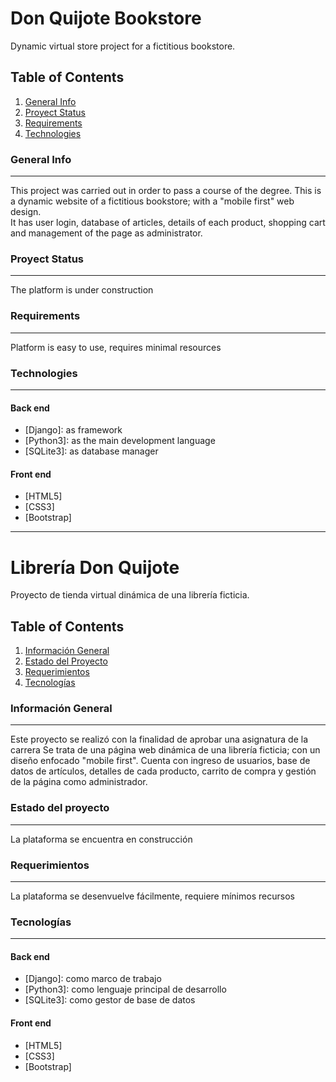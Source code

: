 # Don Quijote Bookstore
Dynamic virtual store project for a fictitious bookstore. 

## Table of Contents
1. [General Info](#general-info)
2. [Proyect Status](#proyect-status)
3. [Requirements](#requirements)
4. [Technologies](#technologies)

### General Info
***
This project was carried out in order to pass a course of the degree. 
This is a dynamic website of a fictitious bookstore; with a "mobile first" web design.  
It has user login, database of articles, details of each product, shopping cart and management of the page as administrator. 

### Proyect Status
***
The platform is under construction 

### Requirements
***
Platform is easy to use, requires minimal resources

### Technologies
***
#### Back end
* [Django]: as framework
* [Python3]: as the main development language 
* [SQLite3]: as database manager

#### Front end
* [HTML5]
* [CSS3]
* [Bootstrap] 
***



# Librería Don Quijote
Proyecto de tienda virtual dinámica de una librería ficticia. 

## Table of Contents
1. [Información General](#informacion-general)
2. [Estado del Proyecto](#estado-proyecto)
3. [Requerimientos](#requerimientos)
4. [Tecnologías](#tecnologia)

### Información General
***
Este proyecto se realizó con la finalidad de aprobar una asignatura de la carrera 
Se trata de una página web dinámica de una librería ficticia; con un diseño enfocado "mobile first". 
Cuenta con ingreso de usuarios, base de datos de artículos, detalles de cada producto, carrito de compra y gestión de la página como administrador. 

### Estado del proyecto
***
La plataforma se encuentra en construcción 

### Requerimientos 
***
La plataforma se desenvuelve fácilmente, requiere mínimos recursos

### Tecnologías
***
#### Back end
* [Django]: como marco de trabajo
* [Python3]: como lenguaje principal de desarrollo 
* [SQLite3]: como gestor de base de datos

#### Front end
* [HTML5]
* [CSS3]
* [Bootstrap] 

    